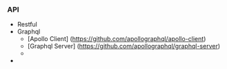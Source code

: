 ### API

* Restful
* Graphql
  * [Apollo Client] (https://github.com/apollographql/apollo-client)
  * [Graphql Server] (https://github.com/apollographql/graphql-server)
  *
*
